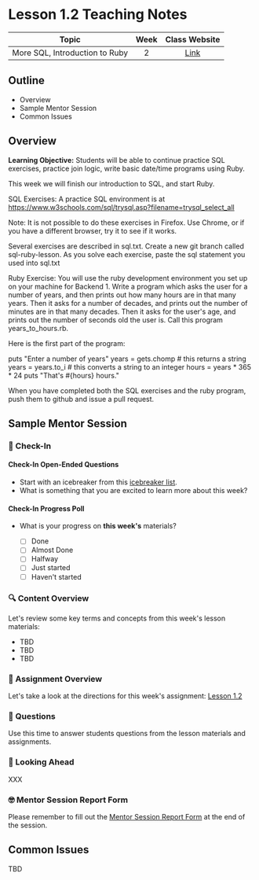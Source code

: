 # Lesson 1.2 Teaching Notes 

| **Topic** | **Week** | **Class Website** |
| :---: | :---: | :---: |
| More SQL, Introduction to Ruby | 2 | [Link](https://learn.codethedream.org/) |

## Outline 
- Overview
- Sample Mentor Session
- Common Issues

## Overview 

**Learning Objective:** Students will be able to continue practice SQL exercises, practice join logic, write basic date/time programs using Ruby. 

This week we will finish our introduction to SQL, and start Ruby.

SQL Exercises: A practice SQL environment is at https://www.w3schools.com/sql/trysql.asp?filename=trysql_select_all

Note: It is not possible to do these exercises in Firefox. Use Chrome, or if you have a different browser, try it to see if it works.

Several exercises are described in sql.txt. Create a new git branch called sql-ruby-lesson. As you solve each exercise, paste the sql statement you used into sql.txt

Ruby Exercise: You will use the ruby development environment you set up on your machine for Backend 1. Write a program which asks the user for a number of years, and then prints out how many hours are in that many years. Then it asks for a number of decades, and prints out the number of minutes are in that many decades. Then it asks for the user's age, and prints out the number of seconds old the user is. Call this program years_to_hours.rb.

Here is the first part of the program:

puts "Enter a number of years"
years = gets.chomp # this returns a string
years = years.to_i # this converts a string to an integer
hours = years * 365 * 24
puts "That's #{hours} hours."

When you have completed both the SQL exercises and the ruby program, push them to github and issue a pull request.

## Sample Mentor Session 

### :wave: Check-In

#### Check-In Open-Ended Questions 

- Start with an icebreaker from this [icebreaker list](https://docs.google.com/document/d/1WbwKn8B5GfRueq7Zbw0zx_k15aqyIqIs23i_WHI-pPI/edit?usp=sharing). 
- What is something that you are excited to learn more about this week? 

#### Check-In Progress Poll 

- What is your progress on **this week's** materials?

  - [ ] Done
  - [ ] Almost Done
  - [ ] Halfway
  - [ ] Just started
  - [ ] Haven't started

### :mag: Content Overview 

Let's review some key terms and concepts from this week's lesson materials: 
 
 - TBD
 - TBD 
 - TBD 
 
### :notebook: Assignment Overview

Let's take a look at the directions for this week's assignment: [Lesson 1.2](https://github.com/Code-the-Dream-School/Backend-sqlruby)

### :thinking: Questions 

Use this time to answer students questions from the lesson materials and assignments. 

### :telescope: Looking Ahead 

XXX

### :nerd_face: Mentor Session Report Form 

Please remember to fill out the [Mentor Session Report Form](https://airtable.com/shrp0jjRtoMyTXRzh) at the end of the session. 

## Common Issues 

TBD
